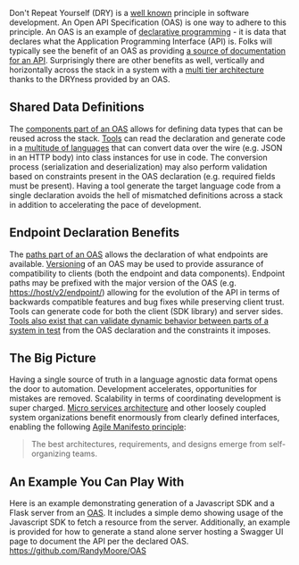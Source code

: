 Don't Repeat Yourself (DRY) is a [well known](https://en.wikipedia.org/wiki/Don%27t_repeat_yourself) principle in software development. An Open API Specification (OAS) is one way to adhere to this principle. An OAS is an example of [declarative programming](https://en.wikipedia.org/wiki/Declarative_programming) - it is data that declares what the Application Programming Interface (API) is. Folks will typically see the benefit of an OAS as providing [a source of documentation for an API](https://swagger.io/tools/swagger-ui/). Surprisingly there are other benefits as well, vertically and horizontally across the stack in a system with a [multi tier architecture](https://en.wikipedia.org/wiki/Multitier_architecture) thanks to the DRYness provided by an OAS.

## Shared Data Definitions
The [components part of an OAS](https://github.com/OAI/OpenAPI-Specification/blob/master/versions/3.0.2.md#componentsObject) allows for defining data types that can be reused across the stack. [Tools](https://openapi-generator.tech/) can read the declaration and generate code in a [multitude of languages](https://openapi-generator.tech/docs/generators) that can convert data over the wire (e.g. JSON in an HTTP body) into class instances for use in code. The conversion process (serialization and deserialization) may also perform validation based on constraints present in the OAS declaration (e.g. required fields must be present). Having a tool generate the target language code from a single declaration avoids the hell of mismatched definitions across a stack in addition to accelerating the pace of development.

## Endpoint Declaration Benefits
The [paths part of an OAS](https://github.com/OAI/OpenAPI-Specification/blob/master/versions/3.0.2.md#pathsObject) allows the declaration of what endpoints are available. [Versioning](https://semver.org/) of an OAS may be used to provide assurance of compatibility to clients (both the endpoint and data components). Endpoint paths may be prefixed with the major version of the OAS (e.g. [https://host/v2/endpoint/]()) allowing for the evolution of the API in terms of backwards compatible features and bug fixes while preserving client trust. Tools can generate code for both the client (SDK library) and server sides. [Tools also exist that can validate dynamic behavior between parts of a system in test](https://opensource.com/article/18/6/better-api-testing-openapi-specification) from the OAS declaration and the constraints it imposes.

## The Big Picture
Having a single source of truth in a language agnostic data format opens the door to automation. Development accelerates, opportunities for mistakes are removed. Scalability in terms of coordinating development is super charged. [Micro services architecture](https://en.wikipedia.org/wiki/Microservices) and other loosely coupled system organizations benefit enormously from clearly defined interfaces, enabling the following [Agile Manifesto principle](https://agilemanifesto.org/principles.html):

> The best architectures, requirements, and designs
emerge from self-organizing teams.

## An Example You Can Play With
Here is an example demonstrating generation of a Javascript SDK and a Flask server from an [OAS](https://github.com/RandyMoore/OAS/blob/master/openapi/oas.yaml). It includes a simple demo showing usage of the Javascript SDK to fetch a resource from the server. Additionally, an example is provided for how to generate a stand alone server hosting a Swagger UI page to document the API per the declared OAS.
https://github.com/RandyMoore/OAS
